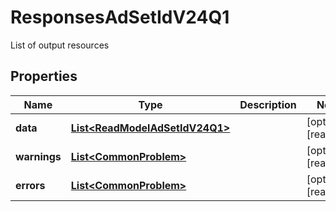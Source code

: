 

# ResponsesAdSetIdV24Q1

List of output resources

## Properties

| Name | Type | Description | Notes |
|------------ | ------------- | ------------- | -------------|
|**data** | [**List&lt;ReadModelAdSetIdV24Q1&gt;**](ReadModelAdSetIdV24Q1.md) |  |  [optional] [readonly] |
|**warnings** | [**List&lt;CommonProblem&gt;**](CommonProblem.md) |  |  [optional] [readonly] |
|**errors** | [**List&lt;CommonProblem&gt;**](CommonProblem.md) |  |  [optional] [readonly] |



